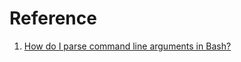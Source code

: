 # Reference 

1. [How do I parse command line arguments in Bash?](https://stackoverflow.com/questions/192249/how-do-i-parse-command-line-arguments-in-bash)
